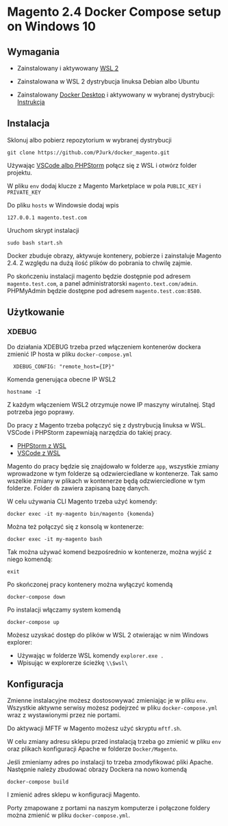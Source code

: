 
# Magento 2.4 Docker Compose setup on Windows 10

## Wymagania

* Zainstalowany i aktywowany [WSL 2](https://docs.microsoft.com/en-us/windows/wsl/install-win10#update-to-wsl-2 "Instrukcja instalacji WSL 2")

* Zainstalowana w WSL 2 dystrybucja linuksa Debian albo Ubuntu

* Zainstalowany [Docker Desktop](https://hub.docker.com/editions/community/docker-ce-desktop-windows "Docker Desktop") i aktywowany w wybranej dystrybucji: [Instrukcja](https://docs.docker.com/docker-for-windows/wsl/ "Instrukcja aktywacji")


## Instalacja

Sklonuj albo pobierz repozytorium w wybranej dystrybucji

    git clone https://github.com/PJurk/docker_magento.git

Używając [VSCode albo PHPStorm](#Użytkowanie) połącz się z WSL i otwórz folder projektu.

W pliku `env` dodaj klucze z Magento Marketplace w pola `PUBLIC_KEY` i `PRIVATE_KEY`

Do pliku `hosts` w Windowsie dodaj wpis

    127.0.0.1 magento.test.com

Uruchom skrypt instalacji

    sudo bash start.sh

Docker zbuduje obrazy, aktywuje kontenery, pobierze i zainstaluje Magento 2.4. Z względu na dużą ilość plików do pobrania to chwilę zajmie.

Po skończeniu instalacji magento będzie dostępnie pod adresem `magento.test.com`, a panel administratorski `magento.text.com/admin`.
PHPMyAdmin będzie dostępne pod adresem `magento.test.com:8580`.

## Użytkowanie

### XDEBUG

Do działania XDEBUG trzeba przed włączeniem kontenerów dockera zmienić IP hosta w pliku `docker-compose.yml`

      XDEBUG_CONFIG: "remote_host={IP}" 

Komenda generująca obecne IP WSL2

    hostname -I 

Z każdym włączeniem WSL2 otrzymuje nowe IP
maszyny wirutalnej. Stąd potrzeba jego poprawy.


Do pracy z Magento trzeba połączyć się z dystrybucją linuksa w WSL. VSCode i PHPStorm zapewniają narzędzia do takiej pracy.

* [PHPStorm z WSL](https://blog.jetbrains.com/phpstorm/2020/06/phpstorm-2020-1-2-is-released/ "Instrukcja połączenia z WSL w PHPStorm")
* [VSCode z WSL](https://code.visualstudio.com/docs/remote/wsl-tutorial "Instrukcja połączenia z WSL w VSCode")

Magento do pracy będzie się znajdowało w folderze `app`, wszystkie zmiany wprowadzone w tym folderze są odzwierciedlane w kontenerze. Tak samo wszelkie zmiany w plikach w kontenerze będą odzwierciedlone w tym folderze.
Folder `db` zawiera zapisaną bazę danych.

W celu używania CLI Magento trzeba użyć komendy:

    docker exec -it my-magento bin/magento {komenda}

Można też połączyć się z konsolą w kontenerze:
    
    docker exec -it my-magento bash

Tak można używać komend bezpośrednio w kontenerze, można wyjść z niego komendą:
    
    exit

Po skończonej pracy kontenery można wyłączyć komendą

    docker-compose down
    
 
Po instalacji włączamy system komendą 
    
    docker-compose up

Możesz uzyskać dostęp do plików w WSL 2 otwierając w nim Windows explorer:

* Używając w folderze WSL komendy `explorer.exe .`
* Wpisując w explorerze ścieżkę `\\$wsl\`

## Konfiguracja

Zmienne instalacyjne możesz dostosowywać zmieniając je w pliku `env`.
Wszystkie aktywne serwisy możesz podejrzeć w pliku `docker-compose.yml` wraz z wystawionymi przez nie portami.

Do aktywacji MFTF w Magento możesz użyć skryptu `mftf.sh`.

W celu zmiany adresu sklepu przed instalacją trzeba go zmienić w pliku `env` oraz plikach konfiguracji Apache w folderze `Docker/Magento`.

Jeśli zmieniamy adres po instalacji to trzeba zmodyfikować pliki Apache. Następnie należy zbudować obrazy Dockera na nowo komendą
    
    docker-compose build
    
I zmienić adres sklepu w konfiguracji Magento.

Porty zmapowane z portami na naszym komputerze i połączone foldery można zmienić w pliku `docker-compose.yml`.
